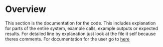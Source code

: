 # Overview

This section is the documentation for the code. This includes explanation for parts of the entire system, example calls, example outputs or expected results. For detailed line by explanation just look at the file it self because theres comments. For documentation for the user go to [here](/user_documentation/overview)